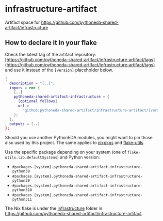 # infrastructure-artifact

Artifact space for <https://github.com/pythoneda-shared-artifact/infrastructure>

## How to declare it in your flake

Check the latest tag of the artifact repository: [https://github.com/pythoneda-shared-artifact/infrastructure-artifact/tags](https://github.com/pythoneda-shared-artifact/infrastructure-artifact/tags) and use it instead of the `[version]` placeholder below.

```nix
{
  description = "[..]";
  inputs = rec {
    [..]
    pythoneda-shared-artifact-infrastructure = {
      [optional follows]
      url =
        "github:pythoneda-shared-artifact/infrastructure-artifact/[version]?dir=infrastructure";
    };
  };
  outputs = [..]
};
```

Should you use another PythonEDA modules, you might want to pin those also used by this project. The same applies to [nixpkgs](https://github.com/nixos/nixpkgs "nixpkgs") and [flake-utils](https://github.com/numtide/flake-utils "flake-utils").

Use the specific package depending on your system (one of `flake-utils.lib.defaultSystems`) and Python version:

- `#packages.[system].pythoneda-shared-artifact-infrastructure-python38` 
- `#packages.[system].pythoneda-shared-artifact-infrastructure-python39` 
- `#packages.[system].pythoneda-shared-artifact-infrastructure-python310` 
- `#packages.[system].pythoneda-shared-artifact-infrastructure-python311` 

The Nix flake is under the 
[infrastructure](https://github.com/pythoneda-shared-artifact/infrastructure-artifact/tree/main/infrastructure "infrastructure") folder in <https://github.com/pythoneda-shared-artifact/infrastructure-artifact>.


